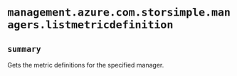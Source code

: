 # `management.azure.com.storsimple.managers.listmetricdefinition`

## `summary`
Gets the metric definitions for the specified manager.


